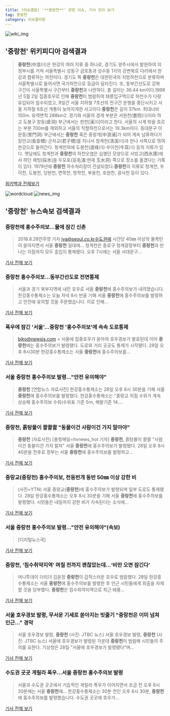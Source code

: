 ```yaml
---
title: (이슈클립) '**중랑천**' 관련 이슈, 기사 모아 보기
tag: 중랑천
category: 이슈클리핑
---
```

![wiki_img](https://user-images.githubusercontent.com/42597476/44503234-41136a80-a6d0-11e8-9071-6fc6418eafe4.png)
## **'**중랑천**'** 위키피디아 검색결과
>**중랑천**(中浪川)은 한강의 여러 지류 중 하나로, 경기도 양주시에서 발원하여 의정부시를 거쳐 서울특별시 성동구 금호동과 성수동 1가의 강변북로 다리에서 한강과 합류하는 하천이다. 경기도 쪽 **중랑천**은 대한민국의 지방하천으로 분류하며 서울특별시로 들어서면 국가하천으로 등급이 달라진다. 또, 동부간선도로 강북 구간이 서울특별시 구간부터 **중랑천**과 나란하다. 총 길이는 36.44 km이다.1998년 5월 2일 집중호우로 인해 **중랑천**이 범람하여 태릉입구역으로 하천수가 다량 유입되어 침수되었고, 9일간 서울 지하철 7호선의 전구간 운행을 중단시키고 서울 지하철 6호선 개통이 늦어지게한 사고이다.**중랑천**은 길이 37km. 최대너비 150m. 유역면적 288km2. 경기와 서울의 경계 부분은 서원천(書院川)이라 하고 도봉구 창동(倉洞) 부근에서는 한천[漢川]이라고 한다. 서울의 시계 밖을 흐르는 부분 700m를 제외하고 서울의 직할하천으로서는 19.3km이다. 동대문구 이문동(里門洞) 부근에서는 **중랑천** 혹은 중랑개[中浪浦]가 되어 계속 남류하다가 장안교(長安橋)·군자교(君子橋)를 지나서 청계천(淸溪川)과 만나 서쪽으로 꺾여 한강으로 들어간다. 청계천외에 도봉천(道峰川)·우이천(牛耳川) 등의 지류가 있다. 옛날에도 청계천과 **중랑천**의 하천오염은 심했던 모양으로 서빙고(西氷庫)에서 하던 채빙(採氷)을 두모포(豆毛浦:현재 玉水洞) 쪽으로 장소를 옮겼다는 기록이 있다. 1979년에 **중랑천** 하수처리장이 건설되었다.**중랑천**의 지류로 청계천, 우이천, 도봉천, 당현천, 면목천, 방학천, 부용천, 호원천, 광사천 등이 있다.

<a href="https://ko.wikipedia.org/wiki/중랑천" target="_blank">위키백과 전체보기</a>

![wordcloud](https://s3.ap-northeast-2.amazonaws.com/lyrics101-wordcloud/2018-08-28-1535464654.png)
![news_img](https://user-images.githubusercontent.com/42597476/44507050-1206f400-a6e4-11e8-8d98-7ffbfebb353f.png)
## **'**중랑천**'** 뉴스속보 검색결과
### **중랑천**에 홍수주의보…물에 잠긴 신촌

>2018.8.28안주영 기자 jya@seoul.co.kr수도권에 시간당 40㎜ 이상의 물폭탄이 쏟아지면서 서울 **중랑천** 일대에... 청계천은 종로구 청계광장부터 **중랑천**과 만나는 지점까지 모두 출입이 통제됐다. 오후 7시에는 서울 서대문구...

<a href="http://www.seoul.co.kr/news/newsView.php?id=20180828500141&wlog_tag3=naver" target="_blank">기사 전체 보기</a>

### **중랑천** 홍수주의보...동부간선도로 전면통제

>서울과 경기 북부지역에 내린 호우로 서울 **중랑천**에 홍수주의보가 내려졌습니다. 한강홍수통제소는 오늘 저녁 8시 반을 기해 서울 **중랑천**에 홍수주의보를 발령하고 안전에 유의할 것을 주문했습니다. 이로 인해...

<a href="http://www.ytn.co.kr/_ln/0103_201808282059025466" target="_blank">기사 전체 보기</a>

### 폭우에 잠긴 '서울'…**중랑천** '홍수주의보'에 속속 도로통제

>bjko@newsis.com = 서울에 집중호우가 쏟아져 호우경보가 발효된데 이어 **중랑천**에는 홍수주의보가 발령됐다. 도로와 거리 곳곳도 통제가 시작됐다. 28일 오후 8시30분 한강홍수통제소는 서울 **중랑천**에 홍수주의보를...

<a href="http://www.newsis.com/view/?id=NISX20180828_0000402922&cID=10201&pID=10200" target="_blank">기사 전체 보기</a>

### 서울 **중랑천** 홍수주의보 발령…"안전 유의해야"

>**중랑천** [연합뉴스 자료사진] 한강홍수통제소는 28일 오후 8시 30분을 기해 서울 **중랑천**에 홍수주의보를 발령했다. 한강홍수통제소는 "중랑교 지점 수위가 계속 상승해 홍수주의보 수위(수위표 기준 5ｍ, 해발기준 14....

<a href="http://app.yonhapnews.co.kr/YNA/Basic/SNS/r.aspx?c=AKR20180828173951004&did=1195m" target="_blank">기사 전체 보기</a>

### **중랑천**, 흙탕물이 콸콸콸 "동물이건 사람이건 가지 말아야"

>**중랑천** (자료사진) [충청매일=hvnews_hot 기자] **중랑천**, 흙탕물이 콸콸 "사람이건 동물이건 가지 말자" 서울 **중랑천**에 홍수주의보가 발령됐다. 28일 오후 8시 40분을 전후로 정부는 서울 **중랑천**에 홍수주의보를 발령하고...

<a href="http://www.ccdn.co.kr/news/articleView.html?idxno=537119" target="_blank">기사 전체 보기</a>

### 중랑교(**중랑천**) 홍수주의보, 천둥번개 동반 50㎜ 이상 강한 비

>(사진=YTN) 서울 중랑교(**중랑천**)에 홍수주의보가 발령되며 일부 도로도 통제됐다. 28일 한강홍수통제소는 오후 8시 30분을 기해 서울 **중랑천**에 홍수주의보를 발령했다. 시민들은 내일까지 강한 비가 지속된다는 소식에...

<a href="http://www.newsrep.co.kr/news/articleView.html?idxno=57278" target="_blank">기사 전체 보기</a>

### 서울 **중랑천** 홍수주의보 발령…"안전 유의해야"(속보)

>[디지털뉴스국]

<a href="http://news.mk.co.kr/newsRead.php?year=2018&no=541557" target="_blank">기사 전체 보기</a>

### **중랑천**, ‘침수취약지역’ 며칠 전까지 괜찮았는데...‘비만 오면 잠긴다’

>머니투데이 더리더 김윤정 **중랑천**이 갑작스러운 호우로 범람했다. 28일 한강홍수통제소는 서울 **중랑천**에 홍수주의보를 발령한 후 인근 시민들에게 외출을 자제할 것을 당부했다. **중랑천**은 침수취약지역으로 최근 태풍...

<a href="http://theleader.mt.co.kr/articleView.html?no=2018082821487826330" target="_blank">기사 전체 보기</a>

### 서울 호우경보 발령, 무서운 기세로 쏟아지는 빗줄기 "**중랑천**은 이미 넘쳐 인근…" 경악

>서울 호우경보 발령, **중랑천** (사진: JTBC 뉴스) 서울 호우경보 발령, **중랑천** (사진: JTBC 뉴스) 서울에 호우경보가 발령된 가운데 **중랑천**이 범람해 시민들의 주의를 요한다. 기상청은 28일 "서울에 호우경보가 발령됐다"며...

<a href="http://www.dtnews24.com/news/articleView.html?idxno=523889" target="_blank">기사 전체 보기</a>

### 수도권 곳곳 게릴라 폭우…서울 **중랑천** 홍수주의보 발령

>서울과 수도권 곳곳에서 기습적인 게릴라 폭우가 이어지면서 조금 전 오후 8시 30분에는 서울 **중랑천**에... 한강홍수통제소는 30분 전인 오후 8시 30분, **중랑천**에 홍수주의보를 발령했습니다. 수도권 곳곳에 호우가...

<a href="http://news.jtbc.joins.com/html/507/NB11687507.html" target="_blank">기사 전체 보기</a>


